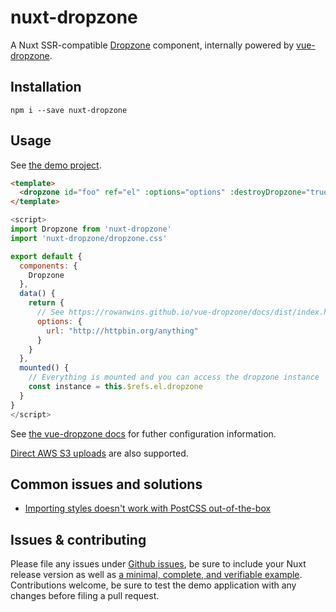 # nuxt-dropzone

A Nuxt SSR-compatible [Dropzone](http://www.dropzonejs.com/) component, internally powered by [vue-dropzone](https://github.com/rowanwins/vue-dropzone).  

## Installation

    npm i --save nuxt-dropzone 

## Usage

See [the demo project](https://github.com/Etheryte/nuxt-dropzone/tree/master/demo).

```html
<template>
  <dropzone id="foo" ref="el" :options="options" :destroyDropzone="true"></dropzone>
</template>
```
```js
<script>
import Dropzone from 'nuxt-dropzone'
import 'nuxt-dropzone/dropzone.css'

export default {
  components: {
    Dropzone
  },
  data() {
    return {
      // See https://rowanwins.github.io/vue-dropzone/docs/dist/index.html#/props
      options: {
        url: "http://httpbin.org/anything"
      }
    }
  },
  mounted() {
    // Everything is mounted and you can access the dropzone instance
    const instance = this.$refs.el.dropzone
  }
}
</script>
```

See [the vue-dropzone docs](https://rowanwins.github.io/vue-dropzone/docs/dist/index.html#/props) for futher configuration information.

[Direct AWS S3 uploads](https://rowanwins.github.io/vue-dropzone/docs/dist/#/aws-s3-upload) are also supported.

## Common issues and solutions

 * [Importing styles doesn't work with PostCSS out-of-the-box](https://github.com/Etheryte/nuxt-dropzone/issues/3)

## Issues & contributing

Please file any issues under [Github issues](https://github.com/Etheryte/nuxt-dropzone/issues), be sure to include your Nuxt release version as well as [a minimal, complete, and verifiable example](https://stackoverflow.com/help/mcve).  
Contributions welcome, be sure to test the demo application with any changes before filing a pull request.
